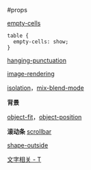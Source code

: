 #props

[empty-cells](https://css-tricks.com/almanac/properties/e/empty-cells/)

```
table {
  empty-cells: show;  
}

```

[hanging-punctuation](https://css-tricks.com/almanac/properties/h/hanging-punctuation/)

[image-rendering](https://css-tricks.com/almanac/properties/i/image-rendering/)

[isolation](https://css-tricks.com/almanac/properties/i/isolation/)，[mix-blend-mode](https://css-tricks.com/almanac/properties/m/mix-blend-mode/)


**背景**

[object-fit](https://css-tricks.com/almanac/properties/o/object-fit/)，[object-position](https://css-tricks.com/almanac/properties/o/object-position/)


**滚动条**
[scrollbar](https://css-tricks.com/almanac/properties/s/scrollbar/)


[shape-outside](https://css-tricks.com/almanac/properties/s/shape-outside/)


[文字相关 - T](https://css-tricks.com/almanac/)